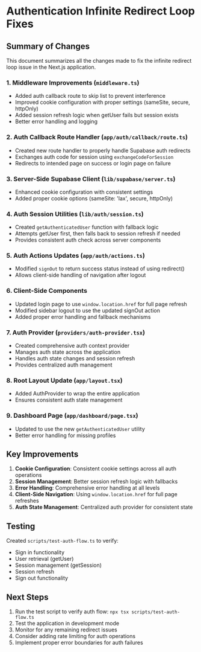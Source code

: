 # Authentication Infinite Redirect Loop Fixes

## Summary of Changes

This document summarizes all the changes made to fix the infinite redirect loop issue in the Next.js application.

### 1. Middleware Improvements (`middleware.ts`)
- Added auth callback route to skip list to prevent interference
- Improved cookie configuration with proper settings (sameSite, secure, httpOnly)
- Added session refresh logic when getUser fails but session exists
- Better error handling and logging

### 2. Auth Callback Route Handler (`app/auth/callback/route.ts`)
- Created new route handler to properly handle Supabase auth redirects
- Exchanges auth code for session using `exchangeCodeForSession`
- Redirects to intended page on success or login page on failure

### 3. Server-Side Supabase Client (`lib/supabase/server.ts`)
- Enhanced cookie configuration with consistent settings
- Added proper cookie options (sameSite: 'lax', secure, httpOnly)

### 4. Auth Session Utilities (`lib/auth/session.ts`)
- Created `getAuthenticatedUser` function with fallback logic
- Attempts getUser first, then falls back to session refresh if needed
- Provides consistent auth check across server components

### 5. Auth Actions Updates (`app/auth/actions.ts`)
- Modified `signOut` to return success status instead of using redirect()
- Allows client-side handling of navigation after logout

### 6. Client-Side Components
- Updated login page to use `window.location.href` for full page refresh
- Modified sidebar logout to use the updated signOut action
- Added proper error handling and fallback mechanisms

### 7. Auth Provider (`providers/auth-provider.tsx`)
- Created comprehensive auth context provider
- Manages auth state across the application
- Handles auth state changes and session refresh
- Provides centralized auth management

### 8. Root Layout Update (`app/layout.tsx`)
- Added AuthProvider to wrap the entire application
- Ensures consistent auth state management

### 9. Dashboard Page (`app/dashboard/page.tsx`)
- Updated to use the new `getAuthenticatedUser` utility
- Better error handling for missing profiles

## Key Improvements

1. **Cookie Configuration**: Consistent cookie settings across all auth operations
2. **Session Management**: Better session refresh logic with fallbacks
3. **Error Handling**: Comprehensive error handling at all levels
4. **Client-Side Navigation**: Using `window.location.href` for full page refreshes
5. **Auth State Management**: Centralized auth provider for consistent state

## Testing

Created `scripts/test-auth-flow.ts` to verify:
- Sign in functionality
- User retrieval (getUser)
- Session management (getSession)
- Session refresh
- Sign out functionality

## Next Steps

1. Run the test script to verify auth flow: `npx tsx scripts/test-auth-flow.ts`
2. Test the application in development mode
3. Monitor for any remaining redirect issues
4. Consider adding rate limiting for auth operations
5. Implement proper error boundaries for auth failures